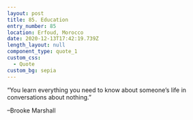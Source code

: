 ```yaml
---
layout: post
title: 85. Education
entry_number: 85
location: Erfoud, Morocco
date: 2020-12-13T17:42:19.739Z
length_layout: null
component_type: quote_1
custom_css:
  - Quote
custom_bg: sepia
---
```

“You learn everything you need to know about someone’s life in conversations about nothing.” 

–Brooke Marshall